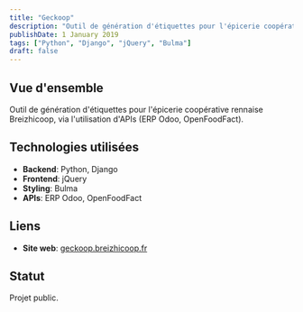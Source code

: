 ```yaml
---
title: "Geckoop"
description: "Outil de génération d'étiquettes pour l'épicerie coopérative rennaise Breizhicoop"
publishDate: 1 January 2019
tags: ["Python", "Django", "jQuery", "Bulma"]
draft: false
---
```


## Vue d'ensemble

Outil de génération d'étiquettes pour l'épicerie coopérative rennaise Breizhicoop, via l'utilisation d'APIs (ERP Odoo, OpenFoodFact).

## Technologies utilisées

- **Backend**: Python, Django
- **Frontend**: jQuery
- **Styling**: Bulma
- **APIs**: ERP Odoo, OpenFoodFact

## Liens

- **Site web**: [geckoop.breizhicoop.fr](https://geckoop.breizhicoop.fr/)

## Statut

Projet public.
